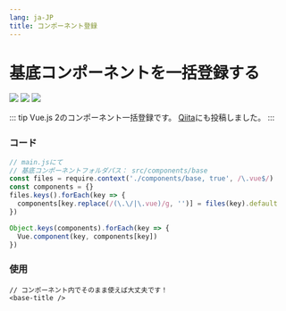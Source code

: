 ```yaml
---
lang: ja-JP
title: コンポーネント登録
---
```


# 基底コンポーネントを一括登録する
![](https://img.shields.io/badge/-Typescript-9ca3af.svg?logo=typescript&style=popout-square)  ![](https://img.shields.io/badge/-Javascript-9ca3af.svg?logo=javascript&style=popout-square)  ![](https://img.shields.io/badge/-Vue.js-9ca3af.svg?logo=Vue.js&style=popout-square)



::: tip
Vue.js 2のコンポーネント一括登録です。 [Qiita](https://qiita.com/kensoz/items/8a5278d0e7b5c5c97c26)にも投稿しました。
:::



### コード

```typescript
// main.jsにて
// 基底コンポーネントフォルダパス： src/components/base
const files = require.context('./components/base, true', /\.vue$/)
const components = {}
files.keys().forEach(key => {
  components[key.replace(/(\.\/|\.vue)/g, '')] = files(key).default
})

Object.keys(components).forEach(key => {
  Vue.component(key, components[key])
})

```



### 使用

```vue
// コンポーネント内でそのまま使えば大丈夫です！
<base-title />
```

